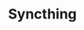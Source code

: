 ---
draft: false
title: Syncthing
content:
  id: syncthing
  name: Syncthing
  website: https://forum.syncthing.net/
  short_description: Syncthing is a free, continuous, multiple-device file synchronization program.
---